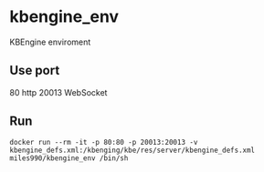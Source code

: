 # kbengine_env
KBEngine enviroment

## Use port
80 http
20013 WebSocket

## Run
`
docker run --rm -it -p 80:80 -p 20013:20013 -v kbengine_defs.xml:/kbenging/kbe/res/server/kbengine_defs.xml miles990/kbengine_env /bin/sh
`
